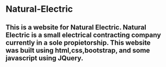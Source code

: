 # Natural-Electric

## This is a website for Natural Electric. Natural Electric is a small electrical contracting company currently in a sole propietorship. This website was built using html,css,bootstrap, and some javascript using JQuery. 
